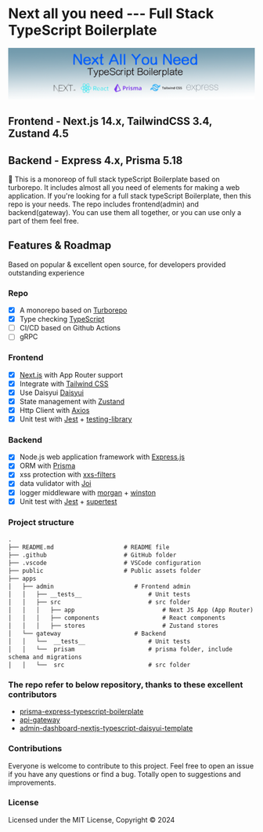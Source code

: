 # Next all you need --- Full Stack TypeScript Boilerplate 

<img src="./public/images/logo.png" alt="icon"/>

## Frontend - Next.js 14.x, TailwindCSS 3.4, Zustand 4.5
## Backend - Express 4.x, Prisma 5.18

🚀 This is a monoreop of full stack typeScript Boilerplate based on turborepo. It includes almost all you need of elements for making a web application. If you're looking for a full stack typeScript Boilerplate, then this repo is your needs. The repo includes frontend(admin) and backend(gateway). You can use them all together, or you can use only a part of them feel free.


## Features & Roadmap
Based on popular & excellent open source, for developers provided outstanding experience 

### Repo
- [x] A monorepo based on [Turborepo](https://turbo.build) 
- [x] Type checking [TypeScript](https://www.typescriptlang.org)
- [ ] CI/CD based on Github Actions
- [ ] gRPC
  
### Frontend
- [x] [Next.js](https://nextjs.org) with App Router support
- [x] Integrate with [Tailwind CSS](https://tailwindcss.com)
- [x] Use Daisyui [Daisyui](https://daisyui.com)
- [x] State management with [Zustand](https://zustand-demo.pmnd.rs/) 
- [x] Http Client with [Axios](https://axios-http.com/) 
- [x] Unit test with [Jest](https://jestjs.io/) + [testing-library](https://testing-library.com/)

### Backend
- [x] Node.js web application framework with [Express.js](https://expressjs.com/) 
- [x] ORM with [Prisma](https://www.prisma.io/)
- [x] xss protection with  [xxs-filters](https://github.com/YahooArchive/xss-filters)
- [x] data vulidator with [Joi](https://joi.dev/) 
- [x] logger middleware with [morgan](github.com/expressjs/morgan) + [winston](github.com/winstonjs/winston) 
- [x] Unit test with [Jest](https://jestjs.io/) + [supertest](github.com/ladjs/supertest)

### Project structure

```shell
.
├── README.md                    # README file
├── .github                      # GitHub folder
├── .vscode                      # VSCode configuration
├── public                       # Public assets folder
├── apps
│   ├── admin                       # Frontend admin
│   │   ├── __tests__                   # Unit tests
│   │   ├── src                         # src folder
│   │   │   ├── app                         # Next JS App (App Router)
│   │   │   ├── components                  # React components
│   │   │   ├── stores                      # Zustand stores
│   └── gateway                     # Backend
│   │   └──  __tests__                  # Unit tests
│   │   └──  prisam                     # prisma folder, include schema and migrations 
│   │   └──  src                        # src folder

```


### The repo refer to below repository, thanks to these excellent contributors

- [prisma-express-typescript-boilerplate](https://github.com/antonio-lazaro/prisma-express-typescript-boilerplate)
- [api-gateway](https://github.com/JanssenBrm/api-gateway)
- [admin-dashboard-nextjs-typescript-daisyui-template](https://github.com/robbins23/admin-dashboard-nextjs-typescript-daisyui-template)


### Contributions

Everyone is welcome to contribute to this project. Feel free to open an issue if you have any questions or find a bug. Totally open to suggestions and improvements.

### License

Licensed under the MIT License, Copyright © 2024